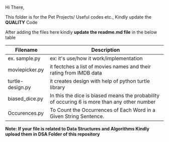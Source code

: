 Hi There,

This folder is for the Pet Projects/ Useful codes etc.,
Kindly update the **QUALITY** Code

After adding the files here kindly **update the readme.md file** in the below table

| Filename      | Description |
| ----------- | ----------- |
| ex. sample.py      | ex: it's use/how it work/implementation       |
| moviepicker.py|it fectches a list of movies names and their rating from IMDB data|
| turtle-design.py|it creates design with help of python turtle library|
| biased_dice.py|In this the dice is biased means the probability of occuring 6 is more than any other number|
|Occurences.py|To Count the Occurrences of Each Word in a Given String Sentence.|


**Note: If your file is related to Data Structures and Algorithms Kindly upload them in DSA Folder of this repository**
